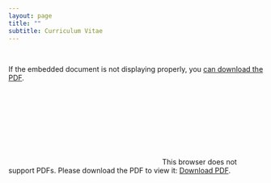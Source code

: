 ```yaml
---
layout: page
title: ""
subtitle: Curriculum Vitae
---
```


<br>

If the embedded document is not displaying properly, you [can download the PDF](/pdf/Zillig_CV1.pdf). 

<object data="/pdf/Zillig_CV1.pdf" type="application/pdf" width="800px" height="800px">
    <embed src="/pdf/Zillig_CV1.pdf">
        This browser does not support PDFs. Please download the PDF to view it: <a href="/pdf/Zillig_CV1.pdf">Download PDF</a>.</p>
    </embed>
</object>